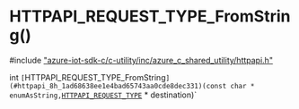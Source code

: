 # HTTPAPI_REQUEST_TYPE_FromString()

\#include ["azure-iot-sdk-c/c-utility/inc/azure_c_shared_utility/httpapi.h"](../iot-c-ref-httpapi-h.md)  

int `[`HTTPAPI_REQUEST_TYPE_FromString`](#httpapi_8h_1ad68638ee1e4bad65743aa0cde8dec331)(const char * enumAsString,`[`HTTPAPI_REQUEST_TYPE`](#httpapi_8h_1a7d55a20aafcc43be8d9a737dcbefd5ad) * destination)`

